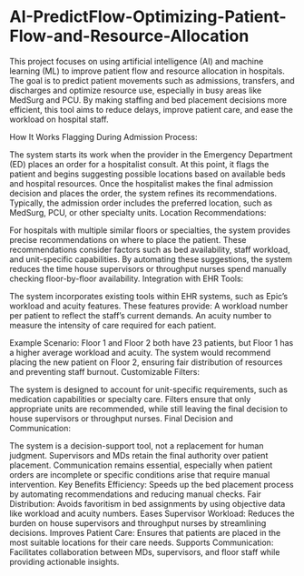 # AI-PredictFlow-Optimizing-Patient-Flow-and-Resource-Allocation
This project focuses on using artificial intelligence (AI) and machine learning (ML) to improve patient flow and resource allocation in hospitals. The goal is to predict patient movements such as admissions, transfers, and discharges and optimize resource use, especially in busy areas like MedSurg and PCU. By making staffing and bed placement decisions more efficient, this tool aims to reduce delays, improve patient care, and ease the workload on hospital staff.

How It Works
Flagging During Admission Process:

The system starts its work when the provider in the Emergency Department (ED) places an order for a hospitalist consult. At this point, it flags the patient and begins suggesting possible locations based on available beds and hospital resources.
Once the hospitalist makes the final admission decision and places the order, the system refines its recommendations. Typically, the admission order includes the preferred location, such as MedSurg, PCU, or other specialty units.
Location Recommendations:

For hospitals with multiple similar floors or specialties, the system provides precise recommendations on where to place the patient. These recommendations consider factors such as bed availability, staff workload, and unit-specific capabilities.
By automating these suggestions, the system reduces the time house supervisors or throughput nurses spend manually checking floor-by-floor availability.
Integration with EHR Tools:

The system incorporates existing tools within EHR systems, such as Epic’s workload and acuity features. These features provide:
A workload number per patient to reflect the staff’s current demands.
An acuity number to measure the intensity of care required for each patient.

Example Scenario:
Floor 1 and Floor 2 both have 23 patients, but Floor 1 has a higher average workload and acuity. The system would recommend placing the new patient on Floor 2, ensuring fair distribution of resources and preventing staff burnout.
Customizable Filters:

The system is designed to account for unit-specific requirements, such as medication capabilities or specialty care. Filters ensure that only appropriate units are recommended, while still leaving the final decision to house supervisors or throughput nurses.
Final Decision and Communication:

The system is a decision-support tool, not a replacement for human judgment. Supervisors and MDs retain the final authority over patient placement.
Communication remains essential, especially when patient orders are incomplete or specific conditions arise that require manual intervention.
Key Benefits
Efficiency: Speeds up the bed placement process by automating recommendations and reducing manual checks.
Fair Distribution: Avoids favoritism in bed assignments by using objective data like workload and acuity numbers.
Eases Supervisor Workload: Reduces the burden on house supervisors and throughput nurses by streamlining decisions.
Improves Patient Care: Ensures that patients are placed in the most suitable locations for their care needs.
Supports Communication: Facilitates collaboration between MDs, supervisors, and floor staff while providing actionable insights.
